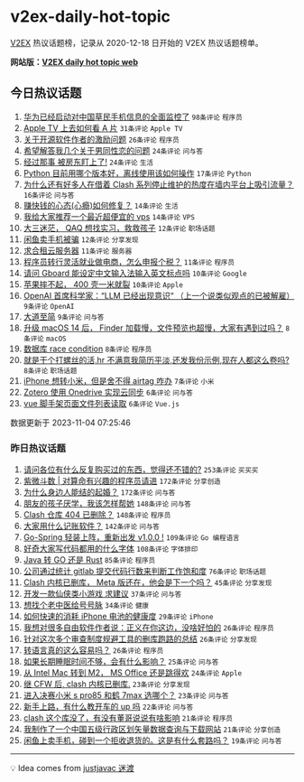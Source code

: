 # v2ex-daily-hot-topic

[V2EX](https://www.v2ex.com/) 热议话题榜，记录从 2020-12-18 日开始的 V2EX 热议话题榜单。

**网站版：[V2EX daily hot topic web](https://boojack.github.io/v2ex-daily-hot-topic-web/)**

## 今日热议话题

<!-- TODAY BEGIN -->

1. [华为已经启动对中国草民手机信息的全面监控了](https://www.v2ex.com/t/988525) `98条评论` `程序员`
1. [Apple TV 上去如何看 A 片](https://www.v2ex.com/t/988556) `31条评论` `Apple TV`
1. [关于开源软件作者的激励问题](https://www.v2ex.com/t/988513) `26条评论` `程序员`
1. [希望解答我几个关于男同性恋的问题](https://www.v2ex.com/t/988532) `24条评论` `问与答`
1. [经过那事 被房东盯上了!](https://www.v2ex.com/t/988515) `24条评论` `生活`
1. [Python 目前用哪个版本好，离线使用该如何操作](https://www.v2ex.com/t/988536) `17条评论` `Python`
1. [为什么还有好多人在借着 Clash 系列停止维护的热度在墙内平台上吸引流量？](https://www.v2ex.com/t/988499) `16条评论` `问与答`
1. [赚快钱的心态(心瘾)如何修复？](https://www.v2ex.com/t/988543) `14条评论` `生活`
1. [我给大家推荐一个最近超便宜的 vps](https://www.v2ex.com/t/988517) `14条评论` `VPS`
1. [大三迷茫， QAQ 想找实习，救救孩子](https://www.v2ex.com/t/988547) `12条评论` `职场话题`
1. [闲鱼卖手机被骗](https://www.v2ex.com/t/988544) `12条评论` `分享发现`
1. [求合租云服务器](https://www.v2ex.com/t/988530) `11条评论` `服务器`
1. [程序员转行灵活就业做电商，怎么申报个税？](https://www.v2ex.com/t/988519) `11条评论` `程序员`
1. [请问 Gboard 能设定中文输入法输入英文标点吗](https://www.v2ex.com/t/988552) `10条评论` `Google`
1. [苹果摔不起， 400 壳一米就裂](https://www.v2ex.com/t/988551) `10条评论` `Apple`
1. [OpenAI 首席科学家：“LLM 已经出现意识“ （上一个说类似观点的已被解雇）](https://www.v2ex.com/t/988555) `9条评论` `OpenAI`
1. [大道至简](https://www.v2ex.com/t/988534) `9条评论` `问与答`
1. [升级 macOS 14 后， Finder 加载慢，文件预览也超慢，大家有遇到过吗？](https://www.v2ex.com/t/988535) `8条评论` `macOS`
1. [数据库 race condition](https://www.v2ex.com/t/988533) `8条评论` `程序员`
1. [就是干个打螺丝的活,hr 不满意我简历平淡,还发我份示例,现在人都这么卷吗?](https://www.v2ex.com/t/988507) `8条评论` `职场话题`
1. [iPhone 想转小米，但是舍不得 airtag 咋办](https://www.v2ex.com/t/988574) `7条评论` `小米`
1. [Zotero 使用 Onedrive 实现云同步](https://www.v2ex.com/t/988539) `6条评论` `问与答`
1. [vue 脚手架页面文件列表读取](https://www.v2ex.com/t/988503) `6条评论` `Vue.js`

数据更新于 2023-11-04 07:25:46

<!-- TODAY END -->

### 昨日热议话题

<!-- YESTERDAY BEGIN -->

1. [请问各位有什么反复购买过的东西，觉得还不错的?](https://www.v2ex.com/t/988143) `253条评论` `买买买`
1. [紫微斗数 | 对算命有兴趣的程序员请进](https://www.v2ex.com/t/988131) `172条评论` `分享创造`
1. [为什么身边人能结的起婚？](https://www.v2ex.com/t/988133) `172条评论` `问与答`
1. [朋友的孩子厌学，我该怎样帮她](https://www.v2ex.com/t/988088) `148条评论` `问与答`
1. [Clash 仓库 404 已删除？](https://www.v2ex.com/t/988265) `148条评论` `程序员`
1. [大家用什么记账软件？](https://www.v2ex.com/t/988094) `142条评论` `问与答`
1. [Go-Spring 轻装上阵，重新出发 v1.0.0 !](https://www.v2ex.com/t/988146) `109条评论` `Go 编程语言`
1. [好奇大家写代码都用的什么字体](https://www.v2ex.com/t/988286) `108条评论` `字体排印`
1. [Java 转 GO 还是 Rust](https://www.v2ex.com/t/988098) `85条评论` `程序员`
1. [公司通过统计 gitlab 提交代码行数来判断工作饱和度](https://www.v2ex.com/t/988119) `76条评论` `职场话题`
1. [Clash 内核已删库， Meta 版还在，他会是下一个吗？](https://www.v2ex.com/t/988263) `45条评论` `分享发现`
1. [开发一款仙侠类小游戏 求建议](https://www.v2ex.com/t/988125) `37条评论` `问与答`
1. [想找个老中医给号号脉](https://www.v2ex.com/t/988420) `34条评论` `健康`
1. [如何快速的消耗 iPhone 电池的健康度](https://www.v2ex.com/t/988328) `29条评论` `iPhone`
1. [我想对很多自由软件作者说：正义在你这边，没啥好怕的](https://www.v2ex.com/t/988404) `26条评论` `程序员`
1. [针对这次多个审查制度规避工具的删库跑路的总结](https://www.v2ex.com/t/988393) `26条评论` `分享发现`
1. [转语言真的这么容易吗？](https://www.v2ex.com/t/988250) `26条评论` `程序员`
1. [如果长期睡眠时间不够，会有什么影响？](https://www.v2ex.com/t/988345) `25条评论` `问与答`
1. [从 Intel Mac 转到 M2， MS Office 还是跳得欢](https://www.v2ex.com/t/988087) `24条评论` `Apple`
1. [继 CFW 后, clash 内核已删库.](https://www.v2ex.com/t/988259) `23条评论` `分享发现`
1. [进入决赛小米 s pro85 和鹤 7max 选哪个？](https://www.v2ex.com/t/988089) `23条评论` `问与答`
1. [新手上路，有什么教开车的 up 吗](https://www.v2ex.com/t/988222) `22条评论` `问与答`
1. [clash 这个库没了，有没有董哥说说有啥影响](https://www.v2ex.com/t/988296) `21条评论` `程序员`
1. [我制作了一个中国五级行政区划矢量数据查询与下载网站](https://www.v2ex.com/t/988276) `21条评论` `分享创造`
1. [闲鱼上卖手机，碰到一个拒收退货的。这是有什么套路吗？](https://www.v2ex.com/t/988279) `19条评论` `问与答`

<!-- YESTERDAY END -->

---

💡 Idea comes from [justjavac 迷渡](https://github.com/justjavac/)
